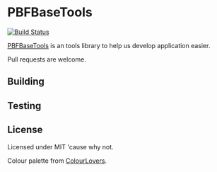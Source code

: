PBFBaseTools
====
[![Build Status](https://travis-ci.org/china10s/PBFBaseTools.svg?branch=master)](https://travis-ci.org/china10s/PBFBaseTools)

[PBFBaseTools](https://itunes.apple.com/ca/app/c-41/id789924103?mt=8) is an tools library to help us develop application easier.

Pull requests are welcome. 

Building 
----------------


Testing
----------------


License
----------------

Licensed under MIT 'cause why not. 

Colour palette from [ColourLovers](http://www.colourlovers.com/palette/1916536/SUNSET_ANGELS).
